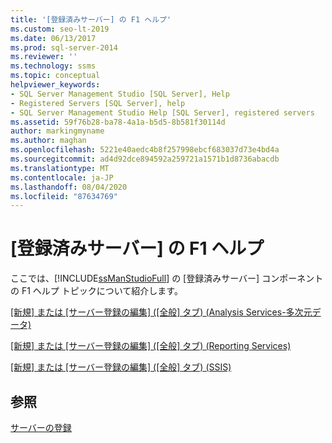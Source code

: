 ```yaml
---
title: '[登録済みサーバー] の F1 ヘルプ'
ms.custom: seo-lt-2019
ms.date: 06/13/2017
ms.prod: sql-server-2014
ms.reviewer: ''
ms.technology: ssms
ms.topic: conceptual
helpviewer_keywords:
- SQL Server Management Studio [SQL Server], Help
- Registered Servers [SQL Server], help
- SQL Server Management Studio Help [SQL Server], registered servers
ms.assetid: 59f76b28-ba78-4a1a-b5d5-8b581f30114d
author: markingmyname
ms.author: maghan
ms.openlocfilehash: 5221e40aedc4b8f257998ebcf683037d73e4bd4a
ms.sourcegitcommit: ad4d92dce894592a259721a1571b1d8736abacdb
ms.translationtype: MT
ms.contentlocale: ja-JP
ms.lasthandoff: 08/04/2020
ms.locfileid: "87634769"
---
```

# <a name="registered-servers-f1-help"></a>[登録済みサーバー] の F1 ヘルプ
  ここでは、[!INCLUDE[ssManStudioFull](../../includes/ssmanstudiofull-md.md)] の [登録済みサーバー] コンポーネントの F1 ヘルプ トピックについて紹介します。  
  
 [[新規] または [サーバー登録の編集] &#40;[全般] タブ&#41; &#40;Analysis Services-多次元データ&#41;](../../database-engine/new-edit-server-registration-analysis-services-multidimensional-data.md)  
  
 [[新規] または [サーバー登録の編集] &#40;[全般] タブ&#41; &#40;Reporting Services&#41;](../../database-engine/new-or-edit-server-registration-general-tab-reporting-services.md)  
  
 [[新規] または [サーバー登録の編集] &#40;[全般] タブ&#41; &#40;SSIS&#41;](../../database-engine/new-or-edit-server-registration-general-tab-ssis.md)  
  
## <a name="see-also"></a>参照  
 [サーバーの登録](register-servers.md)  
  
  
